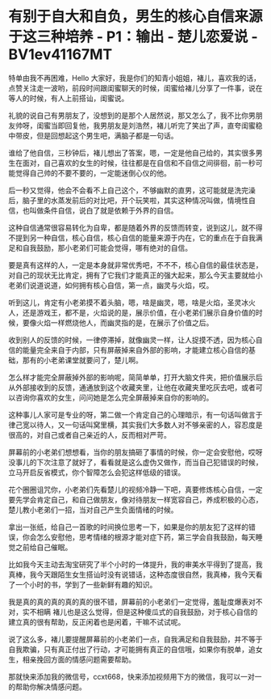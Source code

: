 # 有别于自大和自负，男生的核心自信来源于这三种培养 - P1：输出 - 楚儿恋爱说 - BV1ev41167MT

特单由我不再困难，Hello 大家好，我是你们的知青小姐姐，褚儿，喜欢我的话，点赞关注走一波哟，前段时间跟闺蜜聊天的时候，闺蜜给褚儿分享了一件事，说在等人的时候，有人上前搭讪，闺蜜说。

礼貌的说自己有男朋友了，没想到的是那个人居然说，那又怎么了，我不比你男朋友帅呀，闺蜜当即回复他，我男朋友是刘浩然，褚儿听完了笑出了声，直夸闺蜜稳中带皮，但是回想起这个男生吧，满脑子都是一句话。

谁给了他自信，三秒钟后，褚儿想出了答案，嗯，一定是他自己给的，其实很多男生在面对，自己喜欢的女生的时候，往往都是在自信和不自信之间徘徊，前一秒可能觉得自己帅的不要不要的，一定能迷倒心仪的他。

后一秒又觉得，他会不会看不上自己这个，不够幽默的直男，这可能就是洗完澡后，脑子里的水蒸发前后的对比吧，开个玩笑啦，其实这种情况叫做，情境性自信，也叫做条件自信，说白了就是依赖于外界的自信。

这种自信通常很容易转化为自卑，都是随着外界的反馈而转变，说到这儿，就不得不提到另一种自信，核心自信，核心自信的能量来源于内在，它的重点在于自我满足和自我鼓励，那小老弟们可能会觉得，哪有绝对的自信。

要是真有这样的人，一定是本身就非常优秀吧，不不不，核心自信的最佳状态是，对自己的现状无比肯定，拥有了它我们才能真正的强大起来，那么今天主要就给小老弟们说道说道，如何拥有核心自信，第一点，幽灵与火焰，哎。

听到这儿，肯定有小老弟摸不着头脑，嗯，啥是幽灵，嗯，啥是火焰，圣灵冰火人，还是游戏王，都不是，火焰说的是，展示价值，在小老弟们展示自身价值的时候，要像火焰一样燃烧他人，而幽灵指的是，在展示了价值之后。

收到别人的反馈的时候，一律停滞掉，就像幽灵一样，让人捉摸不透，因为核心自信的能量完全来自于内部，只有屏蔽掉来自外部的影响，才能建立核心自信的基础，那有的小老弟课堂就要问了，楚儿啊。

怎么样才能完全屏蔽掉外部的影响呢，简简单单，打开大脑文件夹，把价值展示后从外部接收到的反馈，通通放到这个收藏夹里，让他在收藏夹里吃灰去吧，或者可以咨询你喜欢的女生，问问她是怎么完全屏蔽掉来自你的影响的。

这种事儿人家可是专业的呀，第二做一个肯定自己的心理暗示，有一句话叫做言于律己宽以待人，又一句话叫窝里横，其实我们大多数人对不够亲密的人，容忍度是很高的，对自己或者自己亲近的人，反而相对严苛。

屏幕前的小老弟们想想看，当你的朋友搞砸了事情的时候，你一定会安慰他，哎呀没事儿的下次注意了就好了，看看就是这么虚伪又做作，而当自己犯错误的时候，立马开启反省模式，你个智障怎么会犯这样低级的错误。

花个圈圈诅咒你，小老弟们先看楚儿的视频冷静一下吧，真要修炼核心自信，一定要先学会肯定自己，和自己做朋友，像对待朋友一样宽容自己，养成积极的心态，楚儿教小老弟们一招，当对自己产生负面情绪的时候。

拿出一张纸，给自己一首歌的时间换位思考一下，如果是你的朋友犯了这样的错误，你会怎么安慰他，思考情绪的根源才能对症下药，第三学会自我鼓励，每天睡觉之前给自己催眠。

比如我今天主动去淘宝研究了半个小时的一体提升，我的审美水平得到了提高，我真棒，我今天跟陌生女生搭讪时没有说错话，这种态度很自然，我真棒，我今天看了一个小时的书，学到了一些新鲜有趣的知识。

我是真的真的真的真的真的很不错，屏幕前的小老弟们一定觉得，羞耻度爆表对不对，实不相瞒 褚儿也是这么觉得，但是这种傻瓜式的自我鼓励，对于核心自信的建立真的很有帮助，反正闲着也是闲着，干嘛不试试呢。

说了这么多，褚儿要提醒屏幕前的小老弟们一点，自我满足和自我鼓励，并不等于自我欺骗，只有真正付出了行动，才可能拥有真正的自信哦，如果你有脱单，追女生，相亲挽回方面的情感问题需要帮助。

那就快来添加我的微信号，ccxt668，快来添加视频用下方的微信，我可以一对一的帮助你解决情感问题。